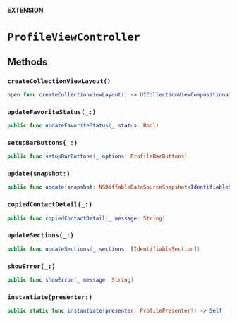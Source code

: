 **EXTENSION**

# `ProfileViewController`

## Methods
### `createCollectionViewLayout()`

```swift
open func createCollectionViewLayout() -> UICollectionViewCompositionalLayout
```

### `updateFavoriteStatus(_:)`

```swift
public func updateFavoriteStatus(_ status: Bool)
```

### `setupBarButtons(_:)`

```swift
public func setupBarButtons(_ options: ProfileBarButtons)
```

### `update(snapshot:)`

```swift
public func update(snapshot: NSDiffableDataSourceSnapshot<IdentifiableSection, IdentifiableItem>)
```

### `copiedContactDetail(_:)`

```swift
public func copiedContactDetail(_ message: String)
```

### `updateSections(_:)`

```swift
public func updateSections(_ sections: [IdentifiableSection])
```

### `showError(_:)`

```swift
public func showError(_ message: String)
```

### `instantiate(presenter:)`

```swift
public static func instantiate(presenter: ProfilePresenter?) -> Self
```
